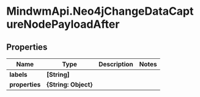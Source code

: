 # MindwmApi.Neo4jChangeDataCaptureNodePayloadAfter

## Properties

Name | Type | Description | Notes
------------ | ------------- | ------------- | -------------
**labels** | **[String]** |  | 
**properties** | **{String: Object}** |  | 


